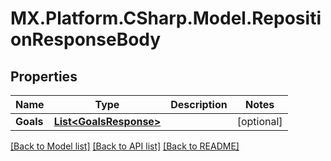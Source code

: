 # MX.Platform.CSharp.Model.RepositionResponseBody

## Properties

Name | Type | Description | Notes
------------ | ------------- | ------------- | -------------
**Goals** | [**List&lt;GoalsResponse&gt;**](GoalsResponse.md) |  | [optional] 

[[Back to Model list]](../README.md#documentation-for-models) [[Back to API list]](../README.md#documentation-for-api-endpoints) [[Back to README]](../README.md)

